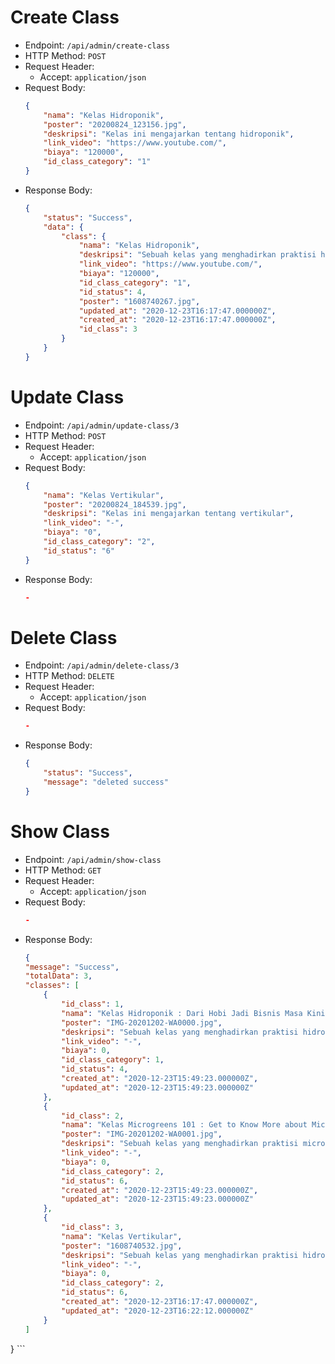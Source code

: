 # Create Class

* Endpoint: `/api/admin/create-class`
* HTTP Method: `POST`
* Request Header:
    * Accept: `application/json`
* Request Body:
    ```JSON
    {
        "nama": "Kelas Hidroponik",
        "poster": "20200824_123156.jpg",
        "deskripsi": "Kelas ini mengajarkan tentang hidroponik",
        "link_video": "https://www.youtube.com/",
        "biaya": "120000",
        "id_class_category": "1"
    }
    ```
* Response Body:
    ```JSON
    {
        "status": "Success",
        "data": {
            "class": {
                "nama": "Kelas Hidroponik",
                "deskripsi": "Sebuah kelas yang menghadirkan praktisi hidroponik untuk berbagi pengetahuan dan pengalaman selama menekuni hidroponik",
                "link_video": "https://www.youtube.com/",
                "biaya": "120000",
                "id_class_category": "1",
                "id_status": 4,
                "poster": "1608740267.jpg",
                "updated_at": "2020-12-23T16:17:47.000000Z",
                "created_at": "2020-12-23T16:17:47.000000Z",
                "id_class": 3
            }
        }
    }
    ```

# Update Class

* Endpoint: `/api/admin/update-class/3`
* HTTP Method: `POST`
* Request Header:
    * Accept: `application/json`
* Request Body:
    ```JSON
    {
        "nama": "Kelas Vertikular",
        "poster": "20200824_184539.jpg",
        "deskripsi": "Kelas ini mengajarkan tentang vertikular",
        "link_video": "-",
        "biaya": "0",
        "id_class_category": "2",
        "id_status": "6"
    }
    ```
* Response Body:
    ```JSON
    -
    ```

# Delete Class

* Endpoint: `/api/admin/delete-class/3`
* HTTP Method: `DELETE`
* Request Header:
    * Accept: `application/json`
* Request Body:
    ```JSON
    -
    ```
* Response Body:
    ```JSON
    {
        "status": "Success",
        "message": "deleted success"
    }
    ```

# Show Class

* Endpoint: `/api/admin/show-class`
* HTTP Method: `GET`
* Request Header:
    * Accept: `application/json`
* Request Body:
    ```JSON
    -
    ```
* Response Body:
    ```JSON
    {
    "message": "Success",
    "totalData": 3,
    "classes": [
        {
            "id_class": 1,
            "nama": "Kelas Hidroponik : Dari Hobi Jadi Bisnis Masa Kini",
            "poster": "IMG-20201202-WA0000.jpg",
            "deskripsi": "Sebuah kelas yang menghadirkan praktisi hidroponik untuk berbagi pengetahuan dan pengalaman selama menekuni hidroponik",
            "link_video": "-",
            "biaya": 0,
            "id_class_category": 1,
            "id_status": 4,
            "created_at": "2020-12-23T15:49:23.000000Z",
            "updated_at": "2020-12-23T15:49:23.000000Z"
        },
        {
            "id_class": 2,
            "nama": "Kelas Microgreens 101 : Get to Know More about Microgreens",
            "poster": "IMG-20201202-WA0001.jpg",
            "deskripsi": "Sebuah kelas yang menghadirkan praktisi microgreens untuk berbagi pengetahuan dan pengalaman selama menekuni microgreens",
            "link_video": "-",
            "biaya": 0,
            "id_class_category": 2,
            "id_status": 6,
            "created_at": "2020-12-23T15:49:23.000000Z",
            "updated_at": "2020-12-23T15:49:23.000000Z"
        },
        {
            "id_class": 3,
            "nama": "Kelas Vertikular",
            "poster": "1608740532.jpg",
            "deskripsi": "Sebuah kelas yang menghadirkan praktisi hidroponik untuk berbagi pengetahuan dan pengalaman selama menekuni hidroponik",
            "link_video": "-",
            "biaya": 0,
            "id_class_category": 2,
            "id_status": 6,
            "created_at": "2020-12-23T16:17:47.000000Z",
            "updated_at": "2020-12-23T16:22:12.000000Z"
        }
    ]
}
    ```